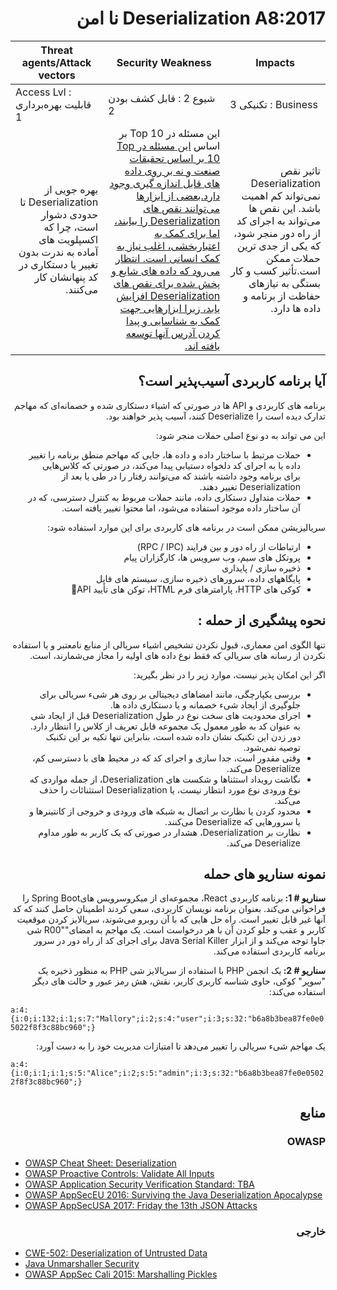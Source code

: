 # <div dir="rtl" align="right">Deserialization A8:2017 نا امن </div>

| Threat agents/Attack vectors | Security Weakness           | Impacts               |
| -- | -- | -- |
| Access Lvl : قابلیت بهره‌برداری 1 | شیوع 2 : قابل کشف بودن 2 | تکنیکی 3 : Business |
| <div dir="rtl" align="right">بهره جویی از Deserialization تا حدودی دشوار است، چرا که اکسپلویت های آماده به ندرت بدون تغییر یا دستکاری در کد پنهانشان کار می‌کنند.</div> | <div dir="rtl" align="right">این مسئله در Top 10 بر اساس <a href="https://owasp.blogspot.com/2017/08/owasp-top-10-2017-project-update.html">این مسئله در Top 10  بر اساس تحقیقات صنعت و نه بر روی داده های قابل اندازه گیری وجود دارد.بعضی از ابزارها می‌توانند نقص های Deserialization را بیابند، اما برای کمک به اعتباربخشی، اغلب نیاز به کمک انسانی است. انتظار می‌رود که داده های شایع و پخش شده برای نقص های Deserialization افزایش یابد، زیرا ابزارهایی جهت کمک به شناسایی و پیدا کردن آدرس آنها توسعه یافته اند. </div> | <div dir="rtl" align="right">تاثير نقص Deserialization نمی‌تواند کم اهميت باشد. این نقص ها می‌تواند به اجرای کد از راه دور منجر شود، که یکی از جدی ترین حملات ممکن است.تأثیر کسب و کار بستگی به نیازهای حفاظت از برنامه و داده ها دارد.</div> |

## <div dir="rtl" align="right">آیا برنامه کاربردی آسیب‌پذیر است؟</div>

<p dir="rtl" align="right">برنامه های کاربردی و API ها در صورتی که اشیاء دستکاری شده و خصمانه‌‌ای که مهاجم تدارک دیده است را Deserialize کنند، آسیب پذیر خواهند بود.</p>

<p dir="rtl" align="right">این می تواند به دو نوع اصلی حملات منجر شود:</p>

<ul dir="rtl" align="right">
  <li>
    حملات مرتبط با ساختار داده و داده ها، جایی که مهاجم منطق برنامه را تغییر داده یا به اجرای کد دلخواه دستیابی پیدا می‌کند، در صورتی که کلاس‌هایی برای برنامه وجود داشته باشند که می‌توانند رفتار را در طی یا بعد از Deserialization تغییر دهند.
  </li>
  <li>
    حملات متداول دستکاری داده، مانند حملات مربوط به کنترل دسترسی، که در آن ساختار داده موجود استفاده می‌شود، اما محتوا تغییر یافته است.
  </li>
</ul>

<p dir="rtl" align="right">سریالیزیشن ممکن است در برنامه های کاربردی برای این موارد استفاده شود:</p>

<ul dir="rtl" align="right">
  <li>
    ارتباطات از راه دور و بین فرایند (RPC / IPC)
  </li>
  <li>
پروتکل های سیم، وب سرویس ها، کارگزاران پیام
  </li>
  <li>
    ذخیره سازی / پایداری
  </li>
  <li>
    پایگاههای داده، سرورهای ذخیره سازی، سیستم های فایل
  </li>
  <li>
   کوکی های HTTP، پارامترهای فرم HTML، توکن های تأیید API
  </li>
</ul>

## <div dir="rtl" align="right">نحوه پیشگیری از حمله :</div>

<p dir="rtl" align="right">تنها الگوی امن معماری، قبول نکردن تشخیص اشیاء سریالی از منابع نامعتبر و یا استفاده نکردن از رسانه های سریالی که فقط نوع داده های اولیه را مجاز می‌شمارند، است.</p>

<p dir="rtl" align="right">اگر این امکان پذیر نیست، موارد زیر را در نظر بگیرید:</p>

<ul dir="rtl" align="right">
  <li>
بررسی یکپارچگی،‌ مانند امضاهای دیجیتالی بر روی هر شیء سریالی برای جلوگیری از ایجاد شیء خصمانه و یا دستکاری داده ها.
  </li>
  <li>
    اجرای محدودیت های سخت نوع در طول Deserialization قبل از ایجاد شی به عنوان کد به طور معمول یک مجموعه قابل تعریف از کلاس را انتظار دارد. دور زدن این تکنیک نشان داده شده است، بنابراین تنها تکیه بر این تکنیک توصیه نمی‌شود.
  </li>
  <li>
وقتی مقدور است،‌ جدا سازی و اجرای کد که در محیط های با دسترسی کم، Deserialize می‌کند.
  </li>
  <li>
   نگاشت رویداد استثناها و شکست های Deserialization، از جمله مواردی که نوع ورودی نوع مورد انتظار نیست، یا Deserialization استثنائات را حذف می‌کند.
  </li>
  <li>
محدود کردن یا نظارت بر اتصال به شبکه های ورودی و خروجی از کانتینرها و یا سرورهایی که Deserialize می‌کنند.
  </li>
  <li>
نظارت بر Deserialization، هشدار در صورتی که یک کاربر به طور مداوم Deserialize می‌کند.
  </li>
</ul>

## <div dir="rtl" align="right">نمونه سناریو های حمله</div>

<p dir="rtl" align="right"><strong>سناریو # 1: </strong>برنامه کاربردی React، مجموعه‌ای از میکروسرویس هایSpring Boot  را فراخوانی می‌کند. بعنوان برنامه نویسان کاربردی، سعی کردند اطمینان حاصل کنند که کد آنها غیر قابل تغییر است. راه حل هایی که با آن روبرو می‌شوند، سریالایز کردن موقعیت کاربر و عقب و جلو کردن آن با هر درخواست است. یک مهاجم به امضای""R00 شی جاوا توجه می‌کند و از ابزار Java Serial Killer  برای اجرای کد از راه دور در سرور برنامه کاربردی استفاده می‌کند.</p>

<p dir="rtl" align="right"><strong>سناریو # 2: </strong>یک انجمن PHP با استفاده از سریالایز شی PHP به منظور ذخیره یک "سوپر" کوکی، حاوی شناسه کاربری کاربر، نقش، هش رمز عبور و حالت های دیگر استفاده می‌کند:</p>

`a:4:{i:0;i:132;i:1;s:7:"Mallory";i:2;s:4:"user";i:3;s:32:"b6a8b3bea87fe0e05022f8f3c88bc960";}`

<p dir="rtl" align="right">یک مهاجم شیء سریالی را تغییر می‌دهد تا امتیازات مدیریت خود را به دست آورد:</p>

`a:4:{i:0;i:1;i:1;s:5:"Alice";i:2;s:5:"admin";i:3;s:32:"b6a8b3bea87fe0e05022f8f3c88bc960";}`

## <div dir="rtl" align="right">منابع</div>

### <div dir="rtl" align="right">OWASP</div> 

* [OWASP Cheat Sheet: Deserialization](https://cheatsheetseries.owasp.org/cheatsheets/Deserialization_Cheat_Sheet.html)
* [OWASP Proactive Controls: Validate All Inputs](https://owasp.org/www-project-proactive-controls/v3/en/c5-validate-inputs)
* [OWASP Application Security Verification Standard: TBA](https://github.com/OWASP/ASVS/blob/v4.0.2/4.0/en/0x11-V2-Authentication.md)
* [OWASP AppSecEU 2016: Surviving the Java Deserialization Apocalypse](https://speakerdeck.com/pwntester/surviving-the-java-deserialization-apocalypse)
* [OWASP AppSecUSA 2017: Friday the 13th JSON Attacks](https://speakerdeck.com/pwntester/friday-the-13th-json-attacks)

### <div dir="rtl" align="right">خارجی</div>

* [CWE-502: Deserialization of Untrusted Data](https://cwe.mitre.org/data/definitions/502.html)
* [Java Unmarshaller Security](https://github.com/mbechler/marshalsec)
* [OWASP AppSec Cali 2015: Marshalling Pickles](https://frohoff.github.io/appseccali-marshalling-pickles/)
